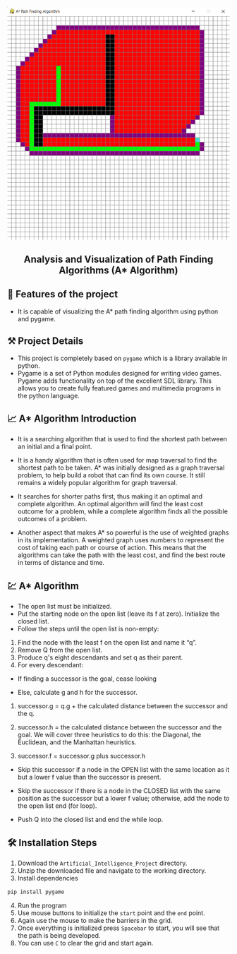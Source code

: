 ![cover](https://github.com/KharbandaBhavy/Artificial_Intelligence_Project/blob/16f47be83a03b58ea389b6d19e35f9cfbc199e74/Execution.png)

<div align="center">
	<h2>Analysis and Visualization of Path Finding Algorithms (A* Algorithm)</h2>
</div>

## 🤖 Features of the project

- It is capable of visualizing the A* path finding algorithm using python and pygame.

## ⚒️ Project Details
- This project is completely based on `pygame` which is a library available in python. 
- Pygame is a set of Python modules designed for writing video games. Pygame adds functionality on top of the excellent SDL library. This allows you to create fully featured games and multimedia programs in the python language.

## 📈 A* Algorithm Introduction
- It is a searching algorithm that is used to find the shortest path between an initial and a final point.

- It is a handy algorithm that is often used for map traversal to find the shortest path to be taken. A* was initially designed as a graph traversal problem, to help build a robot that can find its own course. It still remains a widely popular algorithm for graph traversal.

- It searches for shorter paths first, thus making it an optimal and complete algorithm. An optimal algorithm will find the least cost outcome for a problem, while a complete algorithm finds all the possible outcomes of a problem.

- Another aspect that makes A* so powerful is the use of weighted graphs in its implementation. A weighted graph uses numbers to represent the cost of taking each path or course of action. This means that the algorithms can take the path with the least cost, and find the best route in terms of distance and time.

## 💹 A* Algorithm 
- The open list must be initialized. 
- Put the starting node on the open list (leave its f at zero). Initialize the closed list. 
- Follow the steps until the open list is non-empty:
1. Find the node with the least f on the open list and name it “q”.
2. Remove Q from the open list.
3. Produce q's eight descendants and set q as their parent.
4. For every descendant:
- If finding a successor is the goal, cease looking

- Else, calculate g and h for the successor.

1. successor.g = q.g + the calculated distance between the successor and the q.

2. successor.h = the calculated distance between the successor and the goal. We will cover three heuristics to do this: the Diagonal, the Euclidean, and the Manhattan heuristics.

3. successor.f = successor.g plus successor.h

- Skip this successor if a node in the OPEN list with the same location as it but a lower f value than the successor is present.

- Skip the successor if there is a node in the CLOSED list with the same position as the successor but a lower f value; otherwise, add the node to the open list end (for loop).

- Push Q into the closed list and end the while loop.

## 🛠️ Installation Steps

1. Download the `Artificial_Intelligence_Project` directory.
2. Unzip the downloaded file and navigate to the working directory.
3. Install dependencies

```bash
pip install pygame
```
4. Run the program
5. Use mouse buttons to initialize the `start` point and the `end` point. 
6. Again use the mouse to make the barriers in the grid.
7. Once everything is initialized press `Spacebar` to start, you will see that the path is being developed.
8. You can use `C` to clear the grid and start again.


